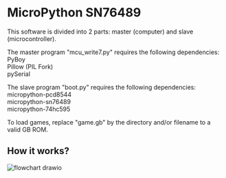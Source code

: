 # MicroPython SN76489


This software is divided into 2 parts: master (computer) and slave (microcontroller).  

The master program "mcu_write7.py" requires the following dependencies:  
PyBoy  
Pillow (PIL Fork)  
pySerial  

The slave program "boot.py" requires the following dependencies:  
micropython-pcd8544  
micropython-sn76489  
micropython-74hc595  

To load games, replace "game.gb" by the directory and/or filename to a valid GB ROM.  

## How it works?
![flowchart drawio](https://github.com/Kyuchumimo/Micro_Joy-GB/assets/74131798/58936860-4332-4000-b61c-dc8a89d30b52)
